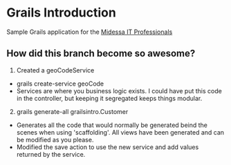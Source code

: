 # Grails Introduction
Sample Grails application for the [Midessa IT Professionals](https://www.facebook.com/groups/891487920891644/)

## How did this branch become so awesome?
1. Created a geoCodeService
  * grails create-service geoCode
  * Services are where you business logic exists. I could have put this code in the controller, but keeping it segregated keeps things modular.

2. grails generate-all grailsintro.Customer
  * Generates all the code that would normally be generated beind the scenes when using 'scaffolding'. All views have been generated and can be modified as you please.
  * Modified the save action to use the new service and add values returned by the service.
